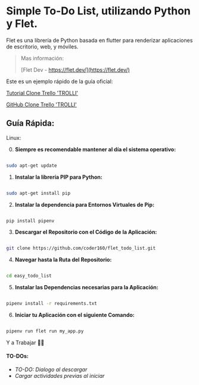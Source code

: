 # Simple To-Do List, utilizando Python y Flet.

Flet es una librería de Python basada en flutter para renderizar aplicaciones de escritorio, web, y móviles. 

>Mas información:
>
>[Flet Dev - https://flet.dev/](https://flet.dev/)

Este es un ejemplo rápido de la guía oficial:

[Tutorial Clone Trello 'TROLLI'](https://flet.dev/docs/tutorials/trello-clone/)

[GitHub Clone Trello 'TROLLI'](https://github.com/flet-dev/examples/tree/main/python/apps/todo)


## Guía Rápida:

Linux:


0.  **Siempre es recomendable mantener al día el sistema operativo:**


``` bash

sudo apt-get update

```



1.  **Instalar la librería PIP para Python:**

``` bash

sudo apt-get install pip

```


2.  **Instalar la dependencia para Entornos Virtuales de Pip:**

``` bash

pip install pipenv

```


3.  **Descargar el Repositorio con el Código de la Aplicación:**

``` bash

git clone https://github.com/coder160/flet_todo_list.git

```


4.  **Navegar hasta la Ruta del Repositorio:**

``` bash

cd easy_todo_list

```


5.  **Instalar las Dependencias necesarias para la Aplicación:**

``` bash

pipenv install -r requirements.txt

```

6.  **Iniciar tu Aplicación con el siguiente Comando:**

``` bash

pipenv run flet run my_app.py

```


Y a Trabajar 🫡🤗



#### TO-DOs:


*   *TO-DO: Dialogo al descargar*
*   *Cargar actividades previas al iniciar*
